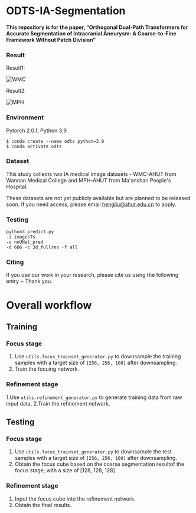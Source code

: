 # ODTS-IA-Segmentation

**This repository is for the paper, “Orthogonal Dual-Path Transformers for Accurate
Segmentation of Intracranial Aneurysm: A
Coarse-to-Fine Framework Without Patch
Division”**


### Result

Result1:

![WMC](https://github.com/user-attachments/assets/ba4bb2e7-2e1e-4872-a6e2-dfea1b10e1d2)


Result2:

![MPH](https://github.com/user-attachments/assets/7989eea4-4319-4dbc-883a-ca05bbe4da11)




### Environment

Pytorch 2.0.1, Python 3.9

```
$ conda create --name odts python=3.9
$ conda activate odts
```

### Dataset
This study collects two IA medical image datasets - WMC-AHUT from Wannan Medical College and MPH-AHUT from Ma'anshan People's Hospital.

These datasets are not yet publicly available but are planned to be released soon. If you need access, please email hengliu@ahut.edu.cn to apply.

### Testing

```
python3 predict.py
-i imagesTs
-o nnUNet_pred
-d 606 -c 3d_fullres -f all
```



### Citing

If you use our work in your research, please cite us using the following entry ~ Thank you.


# Overall workflow

## Training
### Focus stage
1. Use `utils.focus_trainset_generator.py` to downsample the training samples with a target size of `[256, 256, 160]` after downsampling.
2. Train the focuing network.

### Refinement stage
1.Use `utils.refinement_generator.py` to generate training data from raw input data.
2.Train the refinement network.

## Testing
### Focus stage
1. Use `utils.focus_trainset_generator.py` to downsample the test samples with a target size of `[256, 256, 160]` after downsampling.
2. Obtain the focus cube based on the coarse segmentation resultof the focus stage, with a size of [128, 128, 128]

### Refinement stage
1. Input the focus cube into the refinement network.
2. Obtain the final results.


